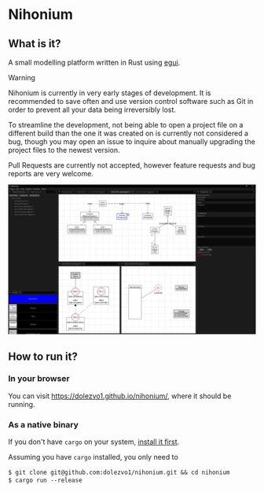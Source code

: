 # Nihonium

## What is it?

A small modelling platform written in Rust using [egui](https://github.com/emilk/egui).

> [!WARNING]
> Nihonium is currently in very early stages of development. It is recommended to save often and use version control software such as Git in order to prevent all your data being irreversibly lost.
>
> To streamline the development, not being able to open a project file on a different build than the one it was created on is currently not considered a bug, though you may open an issue to inquire about manually upgrading the project files to the newest version.
>
> Pull Requests are currently not accepted, however feature requests and bug reports are very welcome.

![](screenshot.png)

## How to run it?

### In your browser

You can visit https://dolezvo1.github.io/nihonium/, where it should be running.

### As a native binary

If you don't have `cargo` on your system, [install it first](https://rustup.rs/).

Assuming you have `cargo` installed, you only need to

```shell
$ git clone git@github.com:dolezvo1/nihonium.git && cd nihonium
$ cargo run --release
```
